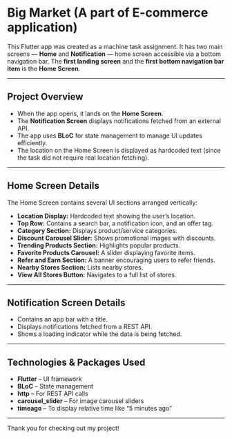 # Big Market (A part of E-commerce application)


This Flutter app was created as a machine task assignment. It has two main screens — **Home** and **Notification** — home screen accessible via a bottom navigation bar. The **first landing screen** and the **first bottom navigation bar item** is the **Home Screen**.

---

## Project Overview

- When the app opens, it lands on the **Home Screen**.
- The **Notification Screen** displays notifications fetched from an external API.
- The app uses **BLoC** for state management to manage UI updates efficiently.
- The location on the Home Screen is displayed as hardcoded text (since the task did not require real location fetching).

---

## Home Screen Details

The Home Screen contains several UI sections arranged vertically:

- **Location Display:** Hardcoded text showing the user’s location.
- **Top Row:** Contains a search bar, a notification icon, and an offer tag.
- **Category Section:** Displays product/service categories.
- **Discount Carousel Slider:** Shows promotional images with discounts.
- **Trending Products Section:** Highlights popular products.
- **Favorite Products Carousel:** A slider displaying favorite items.
- **Refer and Earn Section:** A banner encouraging users to refer friends.
- **Nearby Stores Section:** Lists nearby stores.
- **View All Stores Button:** Navigates to a full list of stores.

---

## Notification Screen Details

- Contains an app bar with a title.
- Displays notifications fetched from a REST API.
- Shows a loading indicator while the data is being fetched.

---

## Technologies & Packages Used

- **Flutter** – UI framework
- **BLoC** – State management
- **http** – For REST API calls
- **carousel_slider** – For image carousel sliders
- **timeago** – To display relative time like “5 minutes ago”

---

Thank you for checking out my project!

